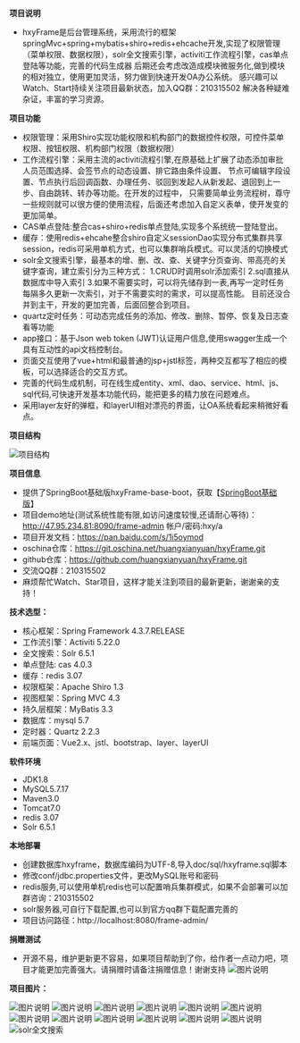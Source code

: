 **项目说明** 
- hxyFrame是后台管理系统，采用流行的框架springMvc+spring+mybatis+shiro+redis+ehcache开发,实现了权限管理（菜单权限、数据权限），solr全文搜索引擎，activiti工作流程引擎，cas单点登陆等功能，完善的代码生成器
后期还会考虑改造成模块微服务化,做到模块的相对独立，使用更加灵活，努力做到快速开发OA办公系统。
感兴趣可以Watch、Start持续关注项目最新状态，加入QQ群：210315502 解决各种疑难杂证，丰富的学习资源。


**项目功能** 
- 权限管理：采用Shiro实现功能权限和机构部门的数据控件权限，可控件菜单权限、按钮权限、机构部门权限（数据权限）
- 工作流程引擎：采用主流的activiti流程引擎,在原基础上扩展了动态添加审批人员范围选择、会签节点的动态设置、排它路由条件设置、
              节点可编辑字段设置、节点执行后回调函数、办理任务、驳回到发起人从新发起、退回到上一步、自由跳转、转办等功能。在开发的过程中，
              只需要简单业务流程树，尊守一些规则就可以很方便的使用流程，后面还考虑加入自定义表单，使开发变的更加简单。
- CAS单点登陆:整合cas+shiro+redis单点登陆,实现多个系统统一登陆登出。
- 缓存：使用redis+ehcahe整合shiro自定义sessionDao实现分布式集群共享session，redis可采用单机方式，也可以集群哨兵模式。可以灵活的切换模式
- solr全文搜索引擎，最基本的增、删、改、查、关键字分页查询、带高亮的关键字查询，建立索引分为三种方式：
    1.CRUD时调用solr添加索引
    2.sql直接从数据库中导入索引 
    3.如果不需要实时，可以将先储存到一表,再写一定时任务每隔多久更新一次索引，对于不需要实时的需求，可以提高性能。
    目前还没合并到主干，开发的更加完善，后面回整合到项目。
- quartz定时任务：可动态完成任务的添加、修改、删除、暂停、恢复及日志查看等功能
- app接口：基于Json web token (JWT)认证用户信息,使用swagger生成一个具有互动性的api文档控制台。
- 页面交互使用了vue+html和最普通的jsp+jstl标签，两种交互都写了相应的模板，可以选择适合的交互方式。
- 完善的代码生成机制，可在线生成entity、xml、dao、service、html、js、sql代码,可快速开发基本功能代码，能把更多的精力放在问题难点。
- 采用layer友好的弹框，和layerUI相对漂亮的界面，让OA系统看起来稍微好看点。

**项目结构** 

![项目结构](http://osaowv4s0.bkt.clouddn.com/upload/20171023/0abde1ad0a1f489882d3a444329a48b9 "项目结构")


**项目信息** 
- 提供了SpringBoot基础版hxyFrame-base-boot，获取【[SpringBoot基础版](https://gitee.com/soEasyCode/hxyFrame-base-boot)】
- 项目demo地址(测试系统性能有限,如访问速度较慢,还请耐心等待)：http://47.95.234.81:8090/frame-admin 帐户/密码:hxy/a 
- 项目开发文档：https://pan.baidu.com/s/1i5oymod
- oschina仓库：https://git.oschina.net/huangxianyuan/hxyFrame.git
- github仓库：https://github.com/huangxianyuan/hxyFrame.git
- 交流QQ群：210315502
- 麻烦帮忙Watch、Star项目，这样才能关注到项目的最新更新，谢谢亲的支持！

 **技术选型：**
  
- 核心框架：Spring Framework 4.3.7.RELEASE
- 工作流引擎：Activiti 5.22.0
- 全文搜索：Solr 6.5.1
- 单点登陆: cas 4.0.3
- 缓存：redis 3.07
- 权限框架：Apache Shiro 1.3
- 视图框架：Spring MVC 4.3
- 持久层框架：MyBatis 3.3
- 数据库：mysql 5.7
- 定时器：Quartz 2.2.3
- 前端页面：Vue2.x、jstl、bootstrap、layer、layerUI


 **软件环境** 
- JDK1.8
- MySQL5.7.17
- Maven3.0
- Tomcat7.0
- redis 3.07
- Solr 6.5.1


 **本地部署**
- 创建数据库hxyframe，数据库编码为UTF-8,导入doc/sql/hxyframe.sql脚本
- 修改conf/jdbc.properties文件，更改MySQL账号和密码
- redis服务,可以使用单机redis也可以配置哨兵集群模式，如果不会部署可以加群咨询：210315502
- solr服务器,可自行下载配置,也可以到官方qq群下载配置完善的
- 项目访问路径：http://localhost:8080/frame-admin/


 **捐赠测试**
- 开源不易，维护更新更不容易，如果项目帮助到了你，给作者一点动力吧，项目才能更加完善强大。请捐赠时请备注捐赠信息！谢谢支持
 ![图片说明](http://osaowv4s0.bkt.clouddn.com/upload/20170829/59da2d5b80464f67a035f529b6eb0dad "图片说明")


**项目图片：**

![图片说明]( http://osaowv4s0.bkt.clouddn.com/upload/20171214/ea35e2f3e3d2417d911e0245e8f59f8c "图片说明")
![图片说明]( http://osaowv4s0.bkt.clouddn.com/upload/20171214/a5763c56c6dc474b918992867ccc60c3 "图片说明")
![图片说明]( http://osaowv4s0.bkt.clouddn.com/upload/20171214/f44860f9d19141b882c73daabadafbd6 "图片说明")
![图片说明]( http://osaowv4s0.bkt.clouddn.com/upload/20171214/bd5165dc6df14497a508023b28b237f3 "图片说明")
![图片说明]( http://osaowv4s0.bkt.clouddn.com/upload/20171214/9f8564d5e11e4c1f9c9e5cf52ad2bd50 "图片说明")
![图片说明](http://osaowv4s0.bkt.clouddn.com/upload/20171214/6d4eaab348f7483f9af7661e4c1890b7 "图片说明")
![图片说明](http://osaowv4s0.bkt.clouddn.com/upload/20171214/61b2c782a5d747cd922be922e97f9b1d "图片说明")
![图片说明](http://osaowv4s0.bkt.clouddn.com/upload/20171214/6dca83d4070649ecb5468baea4819433 "图片说明")
![图片说明](http://osaowv4s0.bkt.clouddn.com/upload/20171214/afc3db6415eb463186358920a7dc0240 "图片说明")
![图片说明](http://osaowv4s0.bkt.clouddn.com/upload/20171214/a49f42f188a14b4aac9ac405d26dfa03 "图片说明")
![图片说明](http://osaowv4s0.bkt.clouddn.com/upload/20171214/4d2e611ac4694dcea1b3597c3de58b1d "图片说明")
![图片说明](http://osaowv4s0.bkt.clouddn.com/upload/20171106/a0d3dc5e99294f1aa74425875c04da44 "图片说明")
![solr全文搜索](http://osaowv4s0.bkt.clouddn.com/upload/20171106/d6603b6acf1d4529ade3dab1b46abf8d "solr全文搜索")




